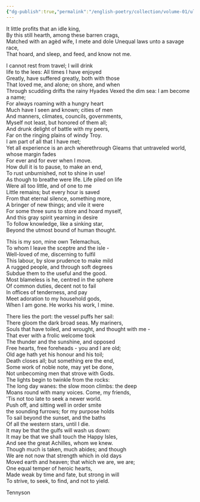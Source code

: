 ```yaml
---
{"dg-publish":true,"permalink":"/english-poetry/collection/volume-01/ulysses/"}
---
```




It little profits that an idle king,  
By this still hearth, among these barren crags,  
Matched with an agèd wife, I mete and dole
Unequal laws unto a savage race,  
That hoard, and sleep, and feed, and know not me.  
  
I cannot rest from travel; I will drink  
life to the lees: All times I have enjoyed  
Greatly, have suffered greatly, both with those  
That loved me, and alone; on shore, and when  
Through scudding drifts the rainy Hyades 
Vexed the dim sea: I am become a name;  
For always roaming with a hungry heart  
Much have I seen and known; cities of men  
And manners, climates, councils, governments,  
Myself not least, but honored of them all;  
And drunk delight of battle with my peers,  
Far on the ringing plains of windy Troy.  
I am part of all that I have met;  
Yet all experience is an arch wherethrough
Gleams that untraveled world, whose margin fades  
For ever and for ever when I move.  
How dull it is to pause, to make an end,  
To rust unburnished, not to shine in use!  
As though to breathe were life. Life piled on life  
Were all too little, and of one to me  
Little remains; but every hour is saved  
From that eternal silence, something more,  
A bringer of new things; and vile it were  
For some three suns to store and hoard myself,  
And this gray spirit yearning in desire  
To follow knowledge, like a sinking star,  
Beyond the utmost bound of human thought.  
  
This is my son, mine own Telemachus,  
To whom I leave the sceptre and the isle -  
Well-loved of me, discerning to fulfil  
This labour, by slow prudence to make mild  
A rugged people, and through soft degrees  
Subdue them to the useful and the good.  
Most blameless is he, centred in the sphere  
Of common duties, decent not to fail  
In offices of tenderness, and pay  
Meet adoration to my household gods,  
When I am gone. He works his work, I mine.  
  
There lies the port: the vessel puffs her sail:  
There gloom the dark broad seas. My mariners,  
Souls that have toiled, and wrought, and thought with me -  
That ever with a frolic welcome took  
The thunder and the sunshine, and opposed  
Free hearts, free foreheads - you and I are old;  
Old age hath yet his honour and his toil;  
Death closes all; but something ere the end,  
Some work of noble note, may yet be done,  
Not unbecoming men that strove with Gods.  
The lights begin to twinkle from the rocks:  
The long day wanes: the slow moon climbs: the deep  
Moans round with many voices. Come, my friends,  
'Tis not too late to seek a newer world.  
Push off, and sitting well in order smite  
the sounding furrows; for my purpose holds  
To sail beyond the sunset, and the baths  
Of all the western stars, until I die.  
It may be that the gulfs will wash us down:  
It may be that we shall touch the Happy Isles,  
And see the great Achilles, whom we knew.  
Though much is taken, much abides; and though  
We are not now that strength which in old days  
Moved earth and heaven; that which we are, we are;  
One equal temper of heroic hearts,  
Made weak by time and fate, but strong in will  
To strive, to seek, to find, and not to yield.

Tennyson 